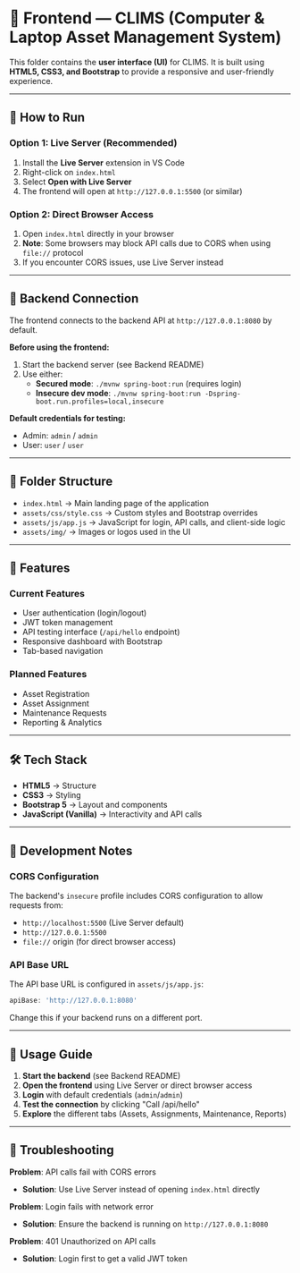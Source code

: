 
# 🎨 Frontend — CLIMS (Computer & Laptop Asset Management System)

This folder contains the **user interface (UI)** for CLIMS. It is built using **HTML5, CSS3, and Bootstrap** to provide a responsive and user-friendly experience.

---

## 🚀 How to Run

### Option 1: Live Server (Recommended)
1. Install the **Live Server** extension in VS Code
2. Right-click on `index.html`
3. Select **Open with Live Server**
4. The frontend will open at `http://127.0.0.1:5500` (or similar)

### Option 2: Direct Browser Access
1. Open `index.html` directly in your browser
2. **Note**: Some browsers may block API calls due to CORS when using `file://` protocol
3. If you encounter CORS issues, use Live Server instead

---

## 🔗 Backend Connection

The frontend connects to the backend API at `http://127.0.0.1:8080` by default.

**Before using the frontend:**
1. Start the backend server (see Backend README)
2. Use either:
   - **Secured mode**: `./mvnw spring-boot:run` (requires login)
   - **Insecure dev mode**: `./mvnw spring-boot:run -Dspring-boot.run.profiles=local,insecure`

**Default credentials for testing:**
- Admin: `admin` / `admin`
- User: `user` / `user`

---

## 📂 Folder Structure
- `index.html` → Main landing page of the application
- `assets/css/style.css` → Custom styles and Bootstrap overrides
- `assets/js/app.js` → JavaScript for login, API calls, and client-side logic
- `assets/img/` → Images or logos used in the UI

---

## 📌 Features

### Current Features
- User authentication (login/logout)
- JWT token management
- API testing interface (`/api/hello` endpoint)
- Responsive dashboard with Bootstrap
- Tab-based navigation

### Planned Features
- Asset Registration
- Asset Assignment
- Maintenance Requests
- Reporting & Analytics

---

## 🛠️ Tech Stack
- **HTML5** → Structure
- **CSS3** → Styling
- **Bootstrap 5** → Layout and components
- **JavaScript (Vanilla)** → Interactivity and API calls

---

## 🔧 Development Notes

### CORS Configuration
The backend's `insecure` profile includes CORS configuration to allow requests from:
- `http://localhost:5500` (Live Server default)
- `http://127.0.0.1:5500`
- `file://` origin (for direct browser access)

### API Base URL
The API base URL is configured in `assets/js/app.js`:
```javascript
apiBase: 'http://127.0.0.1:8080'
```

Change this if your backend runs on a different port.

---

## 📖 Usage Guide

1. **Start the backend** (see Backend README)
2. **Open the frontend** using Live Server or direct browser access
3. **Login** with default credentials (`admin`/`admin`)
4. **Test the connection** by clicking "Call /api/hello"
5. **Explore** the different tabs (Assets, Assignments, Maintenance, Reports)

---

## 🐛 Troubleshooting

**Problem**: API calls fail with CORS errors
- **Solution**: Use Live Server instead of opening `index.html` directly

**Problem**: Login fails with network error
- **Solution**: Ensure the backend is running on `http://127.0.0.1:8080`

**Problem**: 401 Unauthorized on API calls
- **Solution**: Login first to get a valid JWT token
